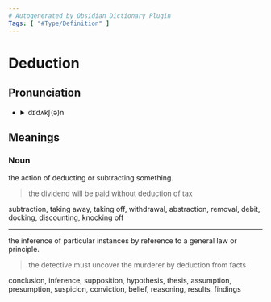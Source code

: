 ```yaml
---
# Autogenerated by Obsidian Dictionary Plugin
Tags: [ "#Type/Definition" ]
---
```


# Deduction

## Pronunciation

- <details><summary>dɪˈdʌkʃ(ə)n</summary><audio controls><source src="//ssl.gstatic.com/dictionary/static/sounds/20200429/deduction--_gb_1.mp3"></audio></details>

## Meanings

### Noun

the action of deducting or subtracting something.

> the dividend will be paid without deduction of tax

subtraction, taking away, taking off, withdrawal, abstraction, removal, debit, docking, discounting, knocking off

---

the inference of particular instances by reference to a general law or principle.

> the detective must uncover the murderer by deduction from facts

conclusion, inference, supposition, hypothesis, thesis, assumption, presumption, suspicion, conviction, belief, reasoning, results, findings


